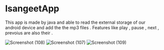 # IsangeetApp
This app is made by java  and able to read the external storage of our android device and add the the mp3 files . Features like play , pause , next , prevoius are also their .


![Screenshot (108)](https://user-images.githubusercontent.com/73978943/159690509-86434908-0f4e-4b89-b8ae-a9408c46d849.png)
![Screenshot (107)](https://user-images.githubusercontent.com/73978943/159690527-4a766b2d-38ab-45d6-9a59-18a7b0f9aa3c.png)
![Screenshot (109)](https://user-images.githubusercontent.com/73978943/159690538-c2b5ee27-ba3a-41e4-9f0e-9798371d7688.png)
